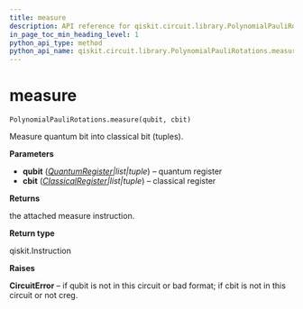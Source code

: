 ```yaml
---
title: measure
description: API reference for qiskit.circuit.library.PolynomialPauliRotations.measure
in_page_toc_min_heading_level: 1
python_api_type: method
python_api_name: qiskit.circuit.library.PolynomialPauliRotations.measure
---
```


# measure

<span id="qiskit.circuit.library.PolynomialPauliRotations.measure" />

`PolynomialPauliRotations.measure(qubit, cbit)`

Measure quantum bit into classical bit (tuples).

**Parameters**

*   **qubit** ([*QuantumRegister*](qiskit.circuit.QuantumRegister "qiskit.circuit.QuantumRegister")*|list|tuple*) – quantum register
*   **cbit** ([*ClassicalRegister*](qiskit.circuit.ClassicalRegister "qiskit.circuit.ClassicalRegister")*|list|tuple*) – classical register

**Returns**

the attached measure instruction.

**Return type**

qiskit.Instruction

**Raises**

**CircuitError** – if qubit is not in this circuit or bad format; if cbit is not in this circuit or not creg.

